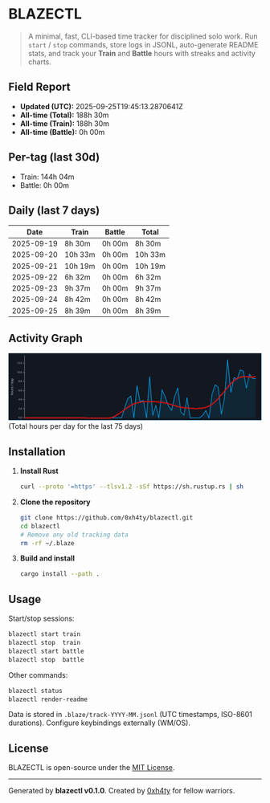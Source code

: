 # BLAZECTL

> A minimal, fast, CLI-based time tracker for disciplined solo work.
    Run `start` / `stop` commands, store logs in JSONL, auto-generate README stats,
    and track your **Train** and **Battle** hours with streaks and activity charts.

## Field Report

- **Updated (UTC):** 2025-09-25T19:45:13.2870641Z
- **All-time (Total):** 188h 30m
- **All-time (Train):** 188h 30m
- **All-time (Battle):** 0h 00m

## Per-tag (last 30d)
- Train: 144h 04m
- Battle: 0h 00m

## Daily (last 7 days)
| Date       | Train | Battle | Total |
|------------|-------|--------|-------|
| 2025-09-19 | 8h 30m | 0h 00m | 8h 30m |
| 2025-09-20 | 10h 33m | 0h 00m | 10h 33m |
| 2025-09-21 | 10h 19m | 0h 00m | 10h 19m |
| 2025-09-22 | 6h 32m | 0h 00m | 6h 32m |
| 2025-09-23 | 9h 37m | 0h 00m | 9h 37m |
| 2025-09-24 | 8h 42m | 0h 00m | 8h 42m |
| 2025-09-25 | 8h 39m | 0h 00m | 8h 39m |

## Activity Graph
![Activity Graph](assets/activity.svg)
(Total hours per day for the last 75 days)

## Installation
1. **Install Rust**
   ```bash
   curl --proto '=https' --tlsv1.2 -sSf https://sh.rustup.rs | sh
   ```
2. **Clone the repository**
   ```bash
   git clone https://github.com/0xh4ty/blazectl.git
   cd blazectl
   # Remove any old tracking data
   rm -rf ~/.blaze
   ```
3. **Build and install**
   ```bash
   cargo install --path .
   ```

## Usage
Start/stop sessions:
```bash
blazectl start train
blazectl stop  train
blazectl start battle
blazectl stop  battle
```
Other commands:
```bash
blazectl status
blazectl render-readme
```
Data is stored in `.blaze/track-YYYY-MM.jsonl` (UTC timestamps, ISO-8601 durations).
Configure keybindings externally (WM/OS).

## License
BLAZECTL is open-source under the [MIT License](LICENSE).

---

Generated by **blazectl v0.1.0**.
Created by [0xh4ty](https://github.com/0xh4ty) for fellow warriors.

